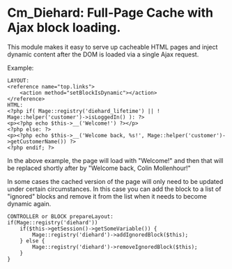 # Cm_Diehard: Full-Page Cache with Ajax block loading. #

This module makes it easy to serve up cacheable HTML pages and inject dynamic content after the DOM
is loaded via a single Ajax request.

Example:

    LAYOUT:
    <reference name="top.links">
        <action method="setBlockIsDynamic"></action>
    </reference>
    HTML:
    <?php if( Mage::registry('diehard_lifetime') || ! Mage::helper('customer')->isLoggedIn() ): ?>
    <p><?php echo $this->__('Welcome!') ?></p>
    <?php else: ?>
    <p><?php echo $this->__('Welcome back, %s!', Mage::helper('customer')->getCustomerName()) ?>
    <?php endif; ?>

In the above example, the page will load with "Welcome!" and then that will be
replaced shortly after by "Welcome back, Colin Mollenhour!"

In some cases the cached version of the page will only need to be updated under certain circumstances. In this case
you can add the block to a list of "ignored" blocks and remove it from the list when it needs to become dynamic again.

    CONTROLLER or BLOCK prepareLayout:
    if(Mage::registry('diehard'))
        if($this->getSession()->getSomeVariable()) {
            Mage::registry('diehard')->addIgnoredBlock($this);
        } else {
            Mage::registry('diehard')->removeIgnoredBlock($this);
        }
    }
